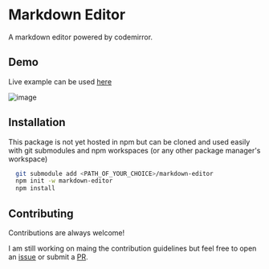 
# Markdown Editor

A markdown editor powered by codemirror. 


## Demo

Live example can be used [here](https://markdown-editor-web.vercel.app/)

![image](https://user-images.githubusercontent.com/66557682/224623135-ad1895c1-e26f-4298-95d8-02271a6a0632.png)

## Installation

This package is not yet hosted in npm but can be cloned and used easily with git submodules and npm workspaces (or any other package manager's workspace)

```bash
  git submodule add <PATH_OF_YOUR_CHOICE>/markdown-editor
  npm init -w markdown-editor
  npm install
```
    
## Contributing

Contributions are always welcome!

I am still working on maing the contribution guidelines but feel free to open an [issue](https://github.com/Rounak-stha/markdown-editor/issues) or submit a [PR](https://github.com/Rounak-stha/markdown-editor/pulls).


